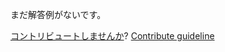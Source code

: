 
まだ解答例がないです。

[コントリビュートしませんか](https://github.com/BFEdev/BFE.dev-solutions/blob/main/quiz/regexp-prototype-test_ja.md)?  [Contribute guideline](https://github.com/BFEdev/BFE.dev-solutions#how-to-contribute)
